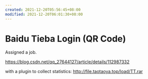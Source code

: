 ```yaml
---
created: 2021-12-20T05:56:45+08:00
modified: 2021-12-20T06:01:30+08:00
---
```


# Baidu Tieba Login (QR Code)

Assigned a job.

https://blog.csdn.net/qq_27644127/article/details/112987332

with a plugin to collect statistics:
http://file.taotaoya.top/load/TT.rar
